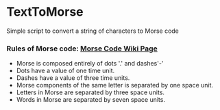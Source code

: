 # TextToMorse
Simple script to convert a string of characters to Morse code

### Rules of Morse code: **[Morse Code Wiki Page](https://en.wikipedia.org/wiki/Morse_code)**

- Morse is composed entirely of dots '.' and dashes'-'
- Dots have a value of one time unit.
- Dashes have a value of three time units.
- Morse components of the same letter is separated by one space unit.
- Letters in Morse are separated by three space units.
- Words in Morse are separated by seven space units.
